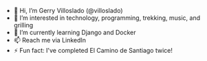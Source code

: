 - 👋 Hi, I’m Gerry Villoslado (@villoslado)
- 👀 I’m interested in technology, programming, trekking, music, and grilling
- 🌱 I’m currently learning Django and Docker
- 📫 Reach me via LinkedIn
- ⚡ Fun fact: I've completed El Camino de Santiago twice!
